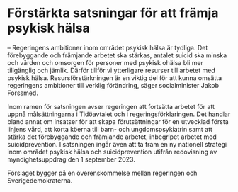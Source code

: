 # Förstärkta satsningar för att främja psykisk hälsa

– Regeringens ambitioner inom området psykisk hälsa är tydliga. Det förebyggande och främjande arbetet ska stärkas, antalet suicid ska minska och vården och omsorgen för personer med psykisk ohälsa bli mer tillgänglig och jämlik. Därför tillför vi ytterligare resurser till arbetet med psykisk hälsa. Resursförstärkningen är en viktig del för att kunna omsätta regeringens ambitioner till verklig förändring, säger social­minister Jakob Forssmed.

Inom ramen för satsningen avser regeringen att fortsätta arbetet för att uppnå målsättningarna i Tidöavtalet och i regeringsförklaringen. Det handlar bland annat om insatser för att skapa förutsättningar för en utvecklad första linjens vård, att korta köerna till barn- och ungdoms­psykiatrin samt att stärka det förebyggande och främjande arbetet, inbegripet arbetet med suicidprevention. I satsningen ingår även att ta fram en ny nationell strategi inom området psykisk hälsa och suicid­prevention utifrån redovisning av myndighetsuppdrag den 1 september 2023.

Förslaget bygger på en överenskommelse mellan regeringen och Sverigedemokraterna.
